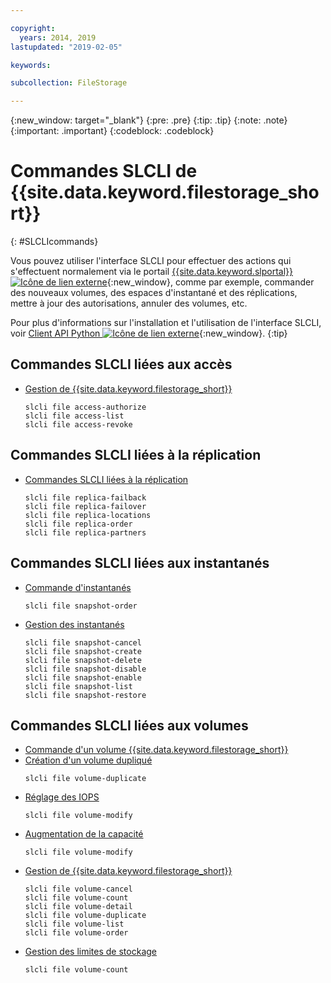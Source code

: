 ```yaml
---

copyright:
  years: 2014, 2019
lastupdated: "2019-02-05"

keywords:

subcollection: FileStorage

---
```

{:new_window: target="_blank"}
{:pre: .pre}
{:tip: .tip}
{:note: .note}
{:important: .important}
{:codeblock: .codeblock}

# Commandes SLCLI de {{site.data.keyword.filestorage_short}}
{: #SLCLIcommands}

Vous pouvez utiliser l'interface SLCLI pour effectuer des actions qui s'effectuent normalement via le portail [{{site.data.keyword.slportal}} ![Icône de lien externe](../../icons/launch-glyph.svg "Icône de lien externe")](https://control.softlayer.com/){:new_window}, comme par exemple, commander des nouveaux volumes, des espaces d'instantané et des réplications, mettre à jour des autorisations, annuler des volumes, etc.

Pour plus d'informations sur l'installation et l'utilisation de l'interface SLCLI, voir [Client API Python ![Icône de lien externe](../../icons/launch-glyph.svg "Icône de lien externe")](https://softlayer-python.readthedocs.io/en/latest/cli.html){:new_window}.
{:tip}

## Commandes SLCLI liées aux accès
* [Gestion de {{site.data.keyword.filestorage_short}}](/docs/infrastructure/FileStorage?topic=FileStorage-managingstorage)  
  ```
  slcli file access-authorize
  slcli file access-list
  slcli file access-revoke
  ```

## Commandes SLCLI liées à la réplication

* [Commandes SLCLI liées à la réplication](/docs/infrastructure/FileStorage?topic=FileStorage-replication#clicommands)
  ```
  slcli file replica-failback
  slcli file replica-failover
  slcli file replica-locations
  slcli file replica-order
  slcli file replica-partners
  ```

## Commandes SLCLI liées aux instantanés

* [Commande d'instantanés](/docs/infrastructure/FileStorage?topic=FileStorage-ordering-snapshots)
  ```
  slcli file snapshot-order
  ```

* [Gestion des instantanés](/docs/infrastructure/FileStorage?topic=FileStorage-managingSnapshots)
  ```
  slcli file snapshot-cancel
  slcli file snapshot-create
  slcli file snapshot-delete
  slcli file snapshot-disable
  slcli file snapshot-enable
  slcli file snapshot-list
  slcli file snapshot-restore
  ```

## Commandes SLCLI liées aux volumes

* [Commande d'un volume {{site.data.keyword.filestorage_short}}](/docs/infrastructure/FileStorage?topic=FileStorage-orderingSLCLI)
* [Création d'un volume dupliqué](/docs/infrastructure/FileStorage?topic=FileStorage-duplicatevolume)
  ```
  slcli file volume-duplicate
  ```
* [Réglage des IOPS](/docs/infrastructure/FileStorage?topic=FileStorage-adjustingIOPS#adjustingsteps)
  ```
  slcli file volume-modify
  ```
* [Augmentation de la capacité](/docs/infrastructure/FileStorage?topic=FileStorage-expandCapacity#resizingsteps)
  ```
  slcli file volume-modify
  ```
* [Gestion de {{site.data.keyword.filestorage_short}}](/docs/infrastructure/FileStorage?topic=FileStorage-managingstorage)
  ```
  slcli file volume-cancel
  slcli file volume-count
  slcli file volume-detail
  slcli file volume-duplicate
  slcli file volume-list
  slcli file volume-order
  ```
* [Gestion des limites de stockage](/docs/infrastructure/FileStorage?topic=FileStorage-managinglimits)
  ```
  slcli file volume-count
  ```
